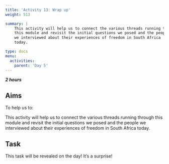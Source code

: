```yaml
---
title: 'Activity 13: Wrap up'
weight: 513

summary: |
    This activity will help us to connect the various threads running through
    this module and revisit the initial questions we posed and the people
    we interviewed about their experiences of freedom in South Africa
    today.

type: docs
menu:
  activities:
    parent: 'Day 5'
---
```


***2 hours***

## Aims

To help us to:

This activity will help us to connect the various threads running through
this module and revisit the initial questions we posed and the people
we interviewed about their experiences of freedom in South Africa
today.

## Task

This task will be revealed on the day! It’s a surprise!
